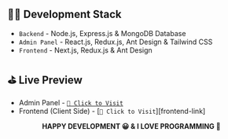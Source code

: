 

<!-- contents of projects -->

## 🧑‍💻 Development Stack

- `Backend` - Node.js, Express.js & MongoDB Database
- `Admin Panel` - React.js, Redux.js, Ant Design & Tailwind CSS
- `Frontend` - Next.js, Redux.js & Ant Design

## ⛳️ Live Preview

- Admin Panel - [`🚀 Click to Visit`][admin-panel-link]
- Frontend (Client Side) - [`🚀 Click to Visit`][frontend-link]


<!-- live preview links -->

[admin-panel-link]: https://admin-beach-resort.vercel.app

<p align="center">
  <strong> HAPPY DEVELOPMENT 😀 & I LOVE PROGRAMMING 💖 </strong>
</p>
